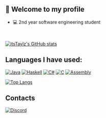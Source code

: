 ## 👋 Welcome to my profile 
- 💻 2nd year software engineering student
<!-- - Portuguese
- 🎮 Loves gaming and anime stuff 🍜 -->
<br>

[![itsTaylz's GitHub stats](https://github-readme-stats.vercel.app/api?username=itstaylz&show_icons=true&theme=tokyonight)](#)

## Languages I have used:
[![Java](https://img.shields.io/badge/java-%23ED8B00.svg?style=for-the-badge&logo=java&logoColor=white)](#)
[![Haskell](https://img.shields.io/badge/Haskell-5e5086?style=for-the-badge&logo=haskell&logoColor=white)](#)
[![C#](https://img.shields.io/badge/c%23-%23239120.svg?style=for-the-badge&logo=c-sharp&logoColor=white)](#)
[![C](https://img.shields.io/badge/c-%2300599C.svg?style=for-the-badge&logo=c&logoColor=white)](#)
[![Assembly](https://img.shields.io/badge/Assembly-3776AB?style=for-the-badge&logo=&logoColor=white)](#)

<!-- <img alt="Assembly"  align= center src="https://img.shields.io/badge/Assembly-3776AB?style=for-the-badge&logo=&logoColor=white" />
   <img alt="SQL"  align= center src="https://img.shields.io/badge/SQL-4EA94B?style=for-the-badge&logo=&logoColor=white" /> -->

[![Top Langs](https://github-readme-stats.vercel.app/api/top-langs/?username=itstaylz&layout=compact&theme=tokyonight)](#)

## Contacts
[![Discord](https://img.shields.io/badge/Discord-%235865F2.svg?style=for-the-badge&logo=discord&logoColor=white)](https://discord.com/users/343915488562380803)
